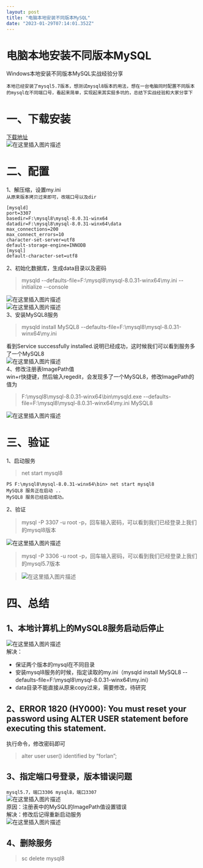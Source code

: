 ```yaml
---
layout: post
title: "电脑本地安装不同版本MySQL"
date: "2023-01-29T07:14:01.352Z"
---
```

电脑本地安装不同版本MySQL
===============

Windows本地安装不同版本MySQL实战经验分享

`本地已经安装了mysql5.7版本，想测试mysql8版本的用法，想在一台电脑同时配置不同版本的mysql在不同端口号，看起来简单，实现起来其实挺多坑的，总结下实战经验和大家分享下`

一、下载安装
======

[下载地址](https://downloads.mysql.com/archives/community/)  
![在这里插入图片描述](https://img-blog.csdnimg.cn/945bffc60282423a987e411a657c99b5.png)

二、配置
====

1、解压缩，设置my.ini  
`从原来版本拷贝过来即可，改端口号以及dir`

    [mysqld]
    port=3307
    basedir=F:\mysql8\mysql-8.0.31-winx64
    datadir=F:\mysql8\mysql-8.0.31-winx64\data
    max_connections=200
    max_connect_errors=10
    character-set-server=utf8
    default-storage-engine=INNODB
    [mysql]
    default-character-set=utf8
    
    

2、初始化数据库，生成data目录以及密码

> mysqld --defaults-file=F:\\mysql8\\mysql-8.0.31-winx64\\my.ini --initialize --console

![在这里插入图片描述](https://img-blog.csdnimg.cn/aaf7ca0a899e432391b98b140b6bc8bf.png)  
![在这里插入图片描述](https://img-blog.csdnimg.cn/e5a45ed8349b48909c92d9575bc7b063.png)  
3、安装MySQL8服务

> mysqld install MySQL8 --defaults-file=F:\\mysql8\\mysql-8.0.31-winx64\\my.ini

看到Service successfully installed.说明已经成功，这时候我们可以看到服务多了一个MySQL8  
![在这里插入图片描述](https://img-blog.csdnimg.cn/fbbbcc70642f4ef7a07e4a187b6c9a5d.png)  
4、修改注册表ImagePath值  
win+r快捷键，然后输入regedit，会发现多了一个MySQL8，修改ImagePath的值为

> F:\\mysql8\\mysql-8.0.31-winx64\\bin\\mysqld.exe --defaults-file=F:\\mysql8\\mysql-8.0.31-winx64\\my.ini MySQL8

![在这里插入图片描述](https://img-blog.csdnimg.cn/6aa37c8477224d9da2a8b38ba6ffa958.png)

三、验证
====

1、启动服务

> net start mysql8

    PS F:\mysql8\mysql-8.0.31-winx64\bin> net start mysql8
    MySQL8 服务正在启动 ..
    MySQL8 服务已经启动成功。
    

2、验证

> mysql -P 3307 -u root -p，回车输入密码，可以看到我们已经登录上我们的mysql8版本

![在这里插入图片描述](https://img-blog.csdnimg.cn/e9df824dad3f41679de9a43f8602538b.png)

> mysql -P 3306 -u root -p，回车输入密码，可以看到我们已经登录上我们的mysql5.7版本

> ![在这里插入图片描述](https://img-blog.csdnimg.cn/97c4e2f6117d422fb413b6874d937d17.png)

四、总结
====

1、本地计算机上的MySQL8服务启动后停止
----------------------

![在这里插入图片描述](https://img-blog.csdnimg.cn/83a283161f004ee797c679e587af80ae.png)  
解决：

*   保证两个版本的mysql在不同目录
*   安装mysql8服务的时候，指定读取的my.ini（mysqld install MySQL8 --defaults-file=F:\\mysql8\\mysql-8.0.31-winx64\\my.ini）
*   data目录不能直接从原来copy过来，需要修改，待研究

2、ERROR 1820 (HY000): You must reset your password using ALTER USER statement before executing this statement.
--------------------------------------------------------------------------------------------------------------

执行命令，修改密码即可

> alter user user() identified by “forlan”;

3、指定端口号登录，版本错误问题
----------------

`mysql5.7，端口3306 mysql8，端口3307`  
![在这里插入图片描述](https://img-blog.csdnimg.cn/0e459ad2868b4f298b33162ff922cf4f.png)  
原因：注册表中的MySQL的ImagePath值设置错误  
解决：修改后记得重新启动服务  
![在这里插入图片描述](https://img-blog.csdnimg.cn/d8a7ed780bee4cb9882371d646e8952a.png)

4、删除服务
------

> sc delete mysql8